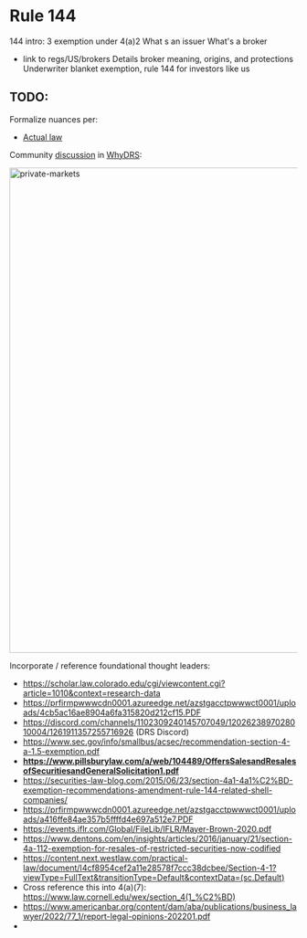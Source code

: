 # Rule 144

144 intro:
3 exemption under 4(a)2
What s an issuer 
What's a broker
- link to regs/US/brokers
  Details broker meaning, origins, and protections
Underwriter blanket exemption, rule 144 for investors like us


## TODO:

Formalize nuances per:

- [Actual law](https://www.law.cornell.edu/cfr/text/17/230.144)

Community [discussion](https://privates.jfwooten4.com) in [WhyDRS](https://join.jfwooten4.com):

<img width="850" alt="private-markets" src="https://github.com/user-attachments/assets/c03855b1-2e97-42a6-8355-215ae296de17">

Incorporate / reference foundational thought leaders:
- https://scholar.law.colorado.edu/cgi/viewcontent.cgi?article=1010&context=research-data
- https://prfirmpwwwcdn0001.azureedge.net/azstgacctpwwwct0001/uploads/4cb5ac16ae8904a6fa315820d212cf15.PDF
- https://discord.com/channels/1102309240145707049/1202623897028010004/1261911357255716926 (DRS Discord)
- https://www.sec.gov/info/smallbus/acsec/recommendation-section-4-a-1.5-exemption.pdf
- **https://www.pillsburylaw.com/a/web/104489/OffersSalesandResalesofSecuritiesandGeneralSolicitation1.pdf**
- https://securities-law-blog.com/2015/06/23/section-4a1-4a1%C2%BD-exemption-recommendations-amendment-rule-144-related-shell-companies/
- https://prfirmpwwwcdn0001.azureedge.net/azstgacctpwwwct0001/uploads/a416ffe84ae357b5ffffd4e697a512e7.PDF
- https://events.iflr.com/Global/FileLib/IFLR/Mayer-Brown-2020.pdf
- https://www.dentons.com/en/insights/articles/2016/january/21/section-4a-112-exemption-for-resales-of-restricted-securities-now-codified
- https://content.next.westlaw.com/practical-law/document/I4cf8954cef2a11e28578f7ccc38dcbee/Section-4-1?viewType=FullText&transitionType=Default&contextData=(sc.Default)
- Cross reference this into 4(a)(7): https://www.law.cornell.edu/wex/section_4(1_%C2%BD)
- https://www.americanbar.org/content/dam/aba/publications/business_lawyer/2022/77_1/report-legal-opinions-202201.pdf
- 
